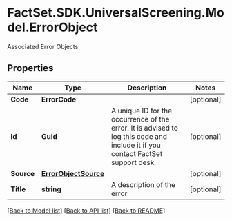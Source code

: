 # FactSet.SDK.UniversalScreening.Model.ErrorObject
Associated Error Objects

## Properties

Name | Type | Description | Notes
------------ | ------------- | ------------- | -------------
**Code** | **ErrorCode** |  | [optional] 
**Id** | **Guid** | A unique ID for the occurrence of the error. It is advised to log this code and include it if you contact FactSet support desk. | [optional] 
**Source** | [**ErrorObjectSource**](ErrorObjectSource.md) |  | [optional] 
**Title** | **string** | A description of the error | [optional] 

[[Back to Model list]](../README.md#documentation-for-models) [[Back to API list]](../README.md#documentation-for-api-endpoints) [[Back to README]](../README.md)

